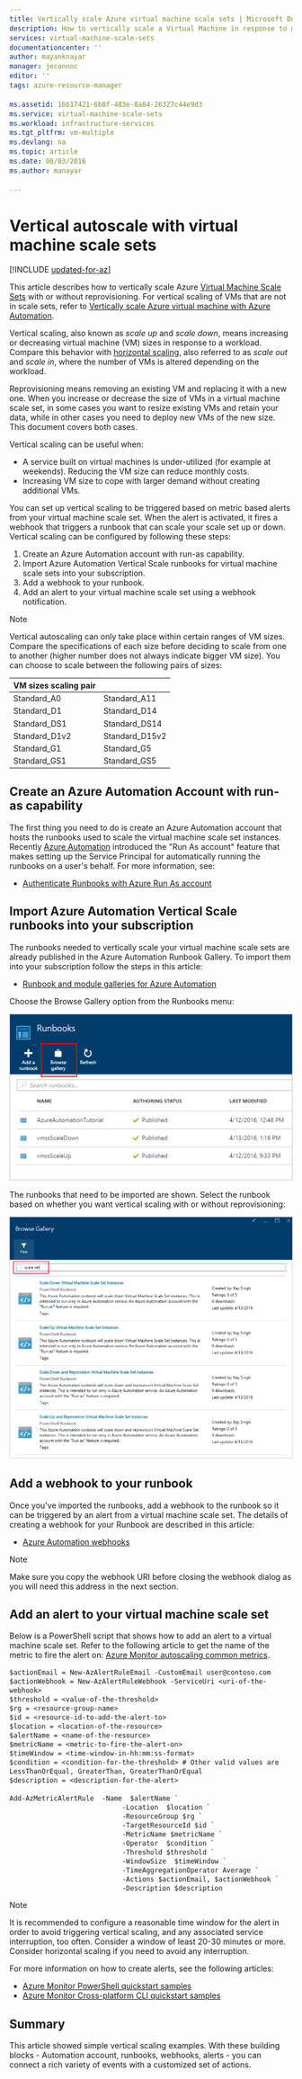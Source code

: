 ```yaml
---
title: Vertically scale Azure virtual machine scale sets | Microsoft Docs
description: How to vertically scale a Virtual Machine in response to monitoring alerts with Azure Automation
services: virtual-machine-scale-sets
documentationcenter: ''
author: mayanknayar
manager: jeconnoc
editor: ''
tags: azure-resource-manager

ms.assetid: 16b17421-6b8f-483e-8a84-26327c44e9d3
ms.service: virtual-machine-scale-sets
ms.workload: infrastructure-services
ms.tgt_pltfrm: vm-multiple
ms.devlang: na
ms.topic: article
ms.date: 08/03/2016
ms.author: manayar

---
```

# Vertical autoscale with virtual machine scale sets

[!INCLUDE [updated-for-az](../../includes/updated-for-az.md)]

This article describes how to vertically scale Azure [Virtual Machine Scale Sets](https://azure.microsoft.com/services/virtual-machine-scale-sets/) with or without reprovisioning. For vertical scaling of VMs that are not in scale sets, refer to [Vertically scale Azure virtual machine with Azure Automation](../virtual-machines/windows/vertical-scaling-automation.md?toc=%2fazure%2fvirtual-machines%2fwindows%2ftoc.json).

Vertical scaling, also known as *scale up* and *scale down*, means increasing or decreasing virtual machine (VM) sizes in response to a workload. Compare this behavior with [horizontal scaling](virtual-machine-scale-sets-autoscale-overview.md), also referred to as *scale out* and *scale in*, where the number of VMs is altered depending on the workload.

Reprovisioning means removing an existing VM and replacing it with a new one. When you increase or decrease the size of VMs in a virtual machine scale set, in some cases you want to resize existing VMs and retain your data, while in other cases you need to deploy new VMs of the new size. This document covers both cases.

Vertical scaling can be useful when:

* A service built on virtual machines is under-utilized (for example at weekends). Reducing the VM size can reduce monthly costs.
* Increasing VM size to cope with larger demand without creating additional VMs.

You can set up vertical scaling to be triggered based on metric based alerts from your virtual machine scale set. When the alert is activated, it fires a webhook that triggers a runbook that can scale your scale set up or down. Vertical scaling can be configured by following these steps:

1. Create an Azure Automation account with run-as capability.
2. Import Azure Automation Vertical Scale runbooks for virtual machine scale sets into your subscription.
3. Add a webhook to your runbook.
4. Add an alert to your virtual machine scale set using a webhook notification.

> [!NOTE]
> Vertical autoscaling can only take place within certain ranges of VM sizes. Compare the specifications of each size before deciding to scale from one to another (higher number does not always indicate bigger VM size). You can choose to scale between the following pairs of sizes:
> 
> | VM sizes scaling pair |  |
> | --- | --- |
> | Standard_A0 |Standard_A11 |
> | Standard_D1 |Standard_D14 |
> | Standard_DS1 |Standard_DS14 |
> | Standard_D1v2 |Standard_D15v2 |
> | Standard_G1 |Standard_G5 |
> | Standard_GS1 |Standard_GS5 |
> 
> 

## Create an Azure Automation Account with run-as capability
The first thing you need to do is create an Azure Automation account that hosts the runbooks used to scale the virtual machine scale set instances. Recently [Azure Automation](https://azure.microsoft.com/services/automation/) introduced the "Run As account" feature that makes setting up the Service Principal for automatically running the runbooks on a user's behalf. For more information, see:

* [Authenticate Runbooks with Azure Run As account](../automation/automation-sec-configure-azure-runas-account.md)

## Import Azure Automation Vertical Scale runbooks into your subscription
The runbooks needed to vertically scale your virtual machine scale sets are already published in the Azure Automation Runbook Gallery. To import them into your subscription follow the steps in this article:

* [Runbook and module galleries for Azure Automation](../automation/automation-runbook-gallery.md)

Choose the Browse Gallery option from the Runbooks menu:

![Runbooks to be imported][runbooks]

The runbooks that need to be imported are shown. Select the runbook based on whether you want vertical scaling with or without reprovisioning:

![Runbooks gallery][gallery]

## Add a webhook to your runbook
Once you've imported the runbooks, add a webhook to the runbook so it can be triggered by an alert from a virtual machine scale set. The details of creating a webhook for your Runbook are described in this article:

* [Azure Automation webhooks](../automation/automation-webhooks.md)

> [!NOTE]
> Make sure you copy the webhook URI before closing the webhook dialog as you will need this address in the next section.
> 
> 

## Add an alert to your virtual machine scale set
Below is a PowerShell script that shows how to add an alert to a virtual machine scale set. Refer to the following article to get the name of the metric to fire the alert on:
[Azure Monitor autoscaling common metrics](../azure-monitor/platform/autoscale-common-metrics.md).

```
$actionEmail = New-AzAlertRuleEmail -CustomEmail user@contoso.com
$actionWebhook = New-AzAlertRuleWebhook -ServiceUri <uri-of-the-webhook>
$threshold = <value-of-the-threshold>
$rg = <resource-group-name>
$id = <resource-id-to-add-the-alert-to>
$location = <location-of-the-resource>
$alertName = <name-of-the-resource>
$metricName = <metric-to-fire-the-alert-on>
$timeWindow = <time-window-in-hh:mm:ss-format>
$condition = <condition-for-the-threshold> # Other valid values are LessThanOrEqual, GreaterThan, GreaterThanOrEqual
$description = <description-for-the-alert>

Add-AzMetricAlertRule  -Name  $alertName `
                            -Location  $location `
                            -ResourceGroup $rg `
                            -TargetResourceId $id `
                            -MetricName $metricName `
                            -Operator  $condition `
                            -Threshold $threshold `
                            -WindowSize  $timeWindow `
                            -TimeAggregationOperator Average `
                            -Actions $actionEmail, $actionWebhook `
                            -Description $description
```

> [!NOTE]
> It is recommended to configure a reasonable time window for the alert in order to avoid triggering vertical scaling, and any associated service interruption, too often. Consider a window of least 20-30 minutes or more. Consider horizontal scaling if you need to avoid any interruption.
> 
> 

For more information on how to create alerts, see the following articles:

* [Azure Monitor PowerShell quickstart samples](../azure-monitor/platform/powershell-quickstart-samples.md)
* [Azure Monitor Cross-platform CLI quickstart samples](../azure-monitor/platform/cli-samples.md)

## Summary
This article showed simple vertical scaling examples. With these building blocks - Automation account, runbooks, webhooks, alerts - you can connect a rich variety of events with a customized set of actions.

[runbooks]: ./media/virtual-machine-scale-sets-vertical-scale-reprovision/runbooks.png
[gallery]: ./media/virtual-machine-scale-sets-vertical-scale-reprovision/runbooks-gallery.png
